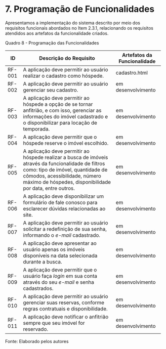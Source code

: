 # 7. Programação de Funcionalidades


Apresentamos a implementação do sistema descrito por meio dos requisitos funcionais abordados no Item 2.3.1, relacionando os requisitos atendidos aos artefatos da funcionalidade criados.

Quadro 8 - Programação das Funcionalidades

|ID       | Descrição do Requisito  | Artefatos da Funcionalidade |
|---------|-------------------------|-----------------------------|
|RF-001   | A aplicação deve permitir ao usuário realizar o cadastro como hóspede.  | cadastro.html |
|RF-002   | A aplicação deve permitir ao usuário gerenciar seu cadastro. | em desenvolvimento | 
|RF-003   | A aplicação deve permitir ao hóspede a opção de se tornar anfitrião, e com isso, gerenciar as informações do imóvel cadastrado e o disponibilizar para locação de temporada. | em desenvolvimento | 
|RF-004   | A aplicação deve permitir que o hóspede reserve o imóvel escolhido. | em desenvolvimento |
|RF-005   | A aplicação deve permitir ao hóspede realizar a busca de imóveis através da funcionalidade de filtros como: tipo de imóvel, quantidade de cômodos, acessibilidade, número máximo de hóspedes, disponibilidade por data, entre outros. | em desenvolvimento |
|RF-006   | A aplicação deve disponibilizar um formulário de fale conosco para esclarecer dúvidas relacionadas ao site. | em desenvolvimento |
|RF-007   | A aplicação deve permitir ao usuário solicitar a redefinição de sua senha, informando o _e-mail_ cadastrado. | em desenvolvimento |
|RF-008   | A aplicação deve apresentar ao usuário apenas os imóveis disponíveis na data selecionada durante a busca. | em desenvolvimento |
|RF-009   | A aplicação deve permitir que o usuário faça _login_ em sua conta através do seu _e-mail_ e senha cadastrados. | em desenvolvimento |
|RF-010   | A aplicação deve permitir ao usuário gerenciar suas reservas, conforme regras contratuais e disponibilidade. | em desenvolvimento |
|RF-011   | A aplicação deve notificar o anfitrião sempre que seu imóvel for reservado. | em desenvolvimento |

Fonte: Elaborado pelos autores
<br>
